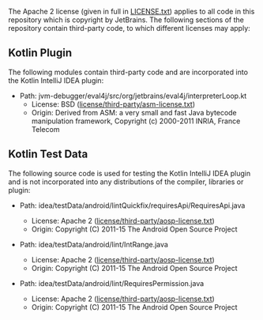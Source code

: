The Apache 2 license (given in full in [LICENSE.txt](LICENSE.txt)) applies to all code in this repository which is copyright
by JetBrains. The following sections of the repository contain third-party code, to which different licenses
may apply:

## Kotlin Plugin

The following modules contain third-party code and are incorporated into the Kotlin IntelliJ IDEA plugin:

 - Path: jvm-debugger/eval4j/src/org/jetbrains/eval4j/interpreterLoop.kt
     - License: BSD ([license/third-party/asm-license.txt][asm])
     - Origin: Derived from ASM: a very small and fast Java bytecode manipulation framework, Copyright (c) 2000-2011 INRIA, France Telecom

## Kotlin Test Data

The following source code is used for testing the Kotlin IntelliJ IDEA plugin and is not incorporated into
any distributions of the compiler, libraries or plugin:

 - Path: idea/testData/android/lintQuickfix/requiresApi/RequiresApi.java
      - License: Apache 2 ([license/third-party/aosp-license.txt][aosp])
      - Origin: Copyright (C) 2011-15 The Android Open Source Project

 - Path: idea/testData/android/lint/IntRange.java
      - License: Apache 2 ([license/third-party/aosp-license.txt][aosp])
      - Origin: Copyright (C) 2011-15 The Android Open Source Project

 - Path: idea/testData/android/lint/RequiresPermission.java
      - License: Apache 2 ([license/third-party/aosp-license.txt][aosp])
      - Origin: Copyright (C) 2011-15 The Android Open Source Project

[aosp]: third-party/aosp-license.txt
[asm]: third-party/asm-license.txt
[javaslang]: third-party/javaslang-license.txt
[kotlinx.collections.immutable]: third-party/kotlinx.collections.immutable-license.txt
